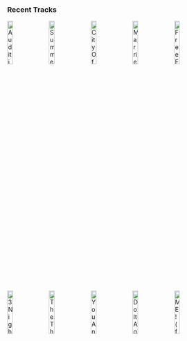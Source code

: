### Recent Tracks
[<img src='https://lastfm.freetls.fastly.net/i/u/300x300/98ff38558bd60c0a71967ab5940a5f27.png' width='16%' height='16%' alt='Audition (The Fools Who Dream)'>](https://www.last.fm/music/emma%2bstone/_/audition%2b%2528the%2bfools%2bwho%2bdream%2529)&nbsp;&nbsp;&nbsp;&nbsp;[<img src='https://lastfm.freetls.fastly.net/i/u/300x300/93abb8f8430d1ec2d9dd136660a8c636.png' width='16%' height='16%' alt='Summer Montage / Madeline'>](https://www.last.fm/music/justin%2bhurwitz/_/summer%2bmontage%2b%252f%2bmadeline)&nbsp;&nbsp;&nbsp;&nbsp;[<img src='https://lastfm.freetls.fastly.net/i/u/300x300/93abb8f8430d1ec2d9dd136660a8c636.png' width='16%' height='16%' alt='City Of Stars'>](https://www.last.fm/music/ryan%2bgosling/_/city%2bof%2bstars)&nbsp;&nbsp;&nbsp;&nbsp;[<img src='https://lastfm.freetls.fastly.net/i/u/300x300/f58fd8b7f7405045912e16b79ecab830.png' width='16%' height='16%' alt='Married In Vegas'>](https://www.last.fm/music/the%2bvamps/_/married%2bin%2bvegas)&nbsp;&nbsp;&nbsp;&nbsp;[<img src='https://lastfm.freetls.fastly.net/i/u/300x300/05600d9c77a9288add89fac53d3482e7.png' width='16%' height='16%' alt='Free Fallin'>](https://www.last.fm/music/tom%2bpetty/_/free%2bfallin%2527)&nbsp;&nbsp;&nbsp;&nbsp;<br>[<img src='https://lastfm.freetls.fastly.net/i/u/300x300/28e23795bc5d233fadf017148ff0ffeb.png' width='16%' height='16%' alt='3 Nights'>](https://www.last.fm/music/dominic%2bfike/_/3%2bnights)&nbsp;&nbsp;&nbsp;&nbsp;[<img src='https://lastfm.freetls.fastly.net/i/u/300x300/3ef7fc8f21f73d8a3c9034b8ab00dccc.png' width='16%' height='16%' alt='The Things We Do'>](https://www.last.fm/music/foster%2bthe%2bpeople/_/the%2bthings%2bwe%2bdo)&nbsp;&nbsp;&nbsp;&nbsp;[<img src='https://lastfm.freetls.fastly.net/i/u/300x300/9fba7063b8739c455a3d91462e2adc4b.png' width='16%' height='16%' alt='You And I'>](https://www.last.fm/music/barns%2bcourtney/_/you%2band%2bi)&nbsp;&nbsp;&nbsp;&nbsp;[<img src='https://lastfm.freetls.fastly.net/i/u/300x300/c6ce2102cff33f954b3e7ef288a7c994.png' width='16%' height='16%' alt='Do It Again'>](https://www.last.fm/music/steely%2bdan/_/do%2bit%2bagain)&nbsp;&nbsp;&nbsp;&nbsp;[<img src='https://lastfm.freetls.fastly.net/i/u/300x300/f9a62d396571d577b0a4c96c50d31aa5.png' width='16%' height='16%' alt='ME! (feat. Brendon Urie of Panic! at the Disco)'>](https://www.last.fm/music/taylor%2bswift/_/me%2521%2b%2528feat.%2bbrendon%2burie%2bof%2bpanic%2521%2bat%2bthe%2bdisco%2529)&nbsp;&nbsp;&nbsp;&nbsp;<br>